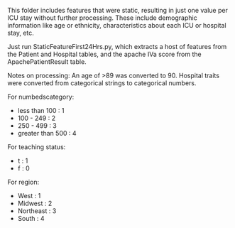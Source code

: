 This folder includes features that were static, resulting in just one value per ICU stay without further processing. These include demographic information like age or ethnicity, characteristics about each ICU or hospital stay, etc. 

Just run StaticFeatureFirst24Hrs.py, which extracts a host of features from the Patient and Hospital tables, and the apache IVa score from the ApachePatientResult table.

Notes on processing:
An age of >89 was converted to 90. 
Hospital traits were converted from categorical strings to categorical numbers. 

For numbedscategory:
- less than 100 : 1
- 100 - 249 : 2
- 250 - 499 : 3
- greater than 500 : 4

For teaching status:
- t : 1
- f : 0

For region:
- West : 1
- Midwest : 2
- Northeast : 3
- South : 4
